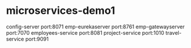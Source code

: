# microservices-demo1
config-server port:8071
emp-eurekaserver port:8761
emp-gatewayserver port:7070
employees-service port:8081
project-service port:1010
travel-service port:9091
